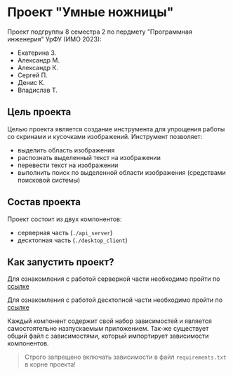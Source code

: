 # Проект "Умные ножницы"
Проект подгруппы 8 семестра 2 по пердмету "Программная инженерия" УрФУ (ИМО 2023):
- Екатерина З.
- Александр М.
- Александр К.
- Сергей П.
- Денис К.
- Владислав Т.

## Цель проекта
Целью проекта является создание инструмента для упрощения работы со скринами и кусочками изображений. Инструмент позволяет:
- выделить область изображения
- распознать выделенный текст на изображении
- перевести текст на изображении
- выполнить поиск по выделенной области изображения (средствами поисковой системы)

## Состав проекта
Проект состоит из двух компонентов:
- серверная часть (```./api_server```)
- десктопная часть (```./desktop_client```)

## Как запустить проект?
Для ознакомления с работой серверной части необходимо пройти по [ссылке](https://github.com/aleksandr-mulyavin/smart-snip/blob/web/web_client/README.md)

Для ознакомления с работой десктопной части необходимо пройти по [ссылке](https://github.com/aleksandr-mulyavin/smart-snip/blob/translate_kostash/desktop_client/README.md)






Каждый компонент содержит свой набор зависимостей и является самостоятельно назпускаемым приложением. Так-же существует общий файл с зависимостями, который импортирует зависимости компонентов.

> Строго запрещено включать зависимости в файл ```requirements.txt``` в корне проекта!
